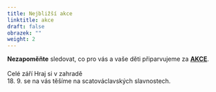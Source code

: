 ```yaml
---
title: Nejbližší akce
linktitle: akce
draft: false
obrazek: ""
weight: 2
---
```

**Nezapoměňte** sledovat, co pro vás a vaše děti připarvujeme za **[AKCE](https://www.brezanek.cz/akce/)**.\
\
Celé září  Hraj si v zahradě\
18. 9. se na vás těšíme na scatováclavských slavnostech.